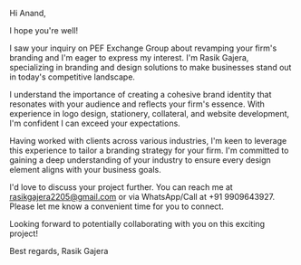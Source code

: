 Hi Anand,

I hope you're well!

I saw your inquiry on PEF Exchange Group about revamping your firm's branding and I'm eager to express my interest. I'm Rasik Gajera, specializing in branding and design solutions to make businesses stand out in today's competitive landscape.

I understand the importance of creating a cohesive brand identity that resonates with your audience and reflects your firm's essence. With experience in logo design, stationery, collateral, and website development, I'm confident I can exceed your expectations.

Having worked with clients across various industries, I'm keen to leverage this experience to tailor a branding strategy for your firm. I'm committed to gaining a deep understanding of your industry to ensure every design element aligns with your business goals.

I'd love to discuss your project further. You can reach me at rasikgajera2205@gmail.com or via WhatsApp/Call at +91 9909643927. Please let me know a convenient time for you to connect.

Looking forward to potentially collaborating with you on this exciting project!

Best regards,
Rasik Gajera